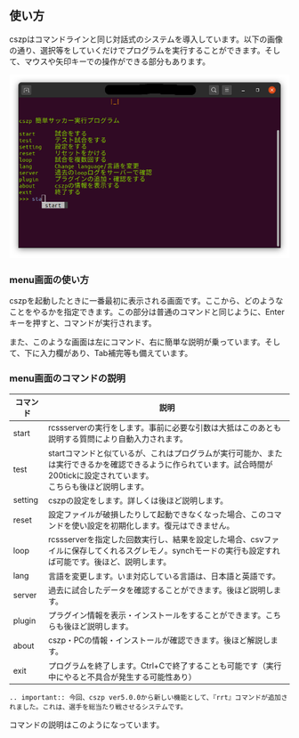 ## 使い方
cszpはコマンドラインと同じ対話式のシステムを導入しています。以下の画像の通り、選択等をしていくだけでプログラムを実行することができます。そして、マウスや矢印キーでの操作ができる部分もあります。

![f:id:kumitatepazuru:20200621185025p:plain](20200621185025.png)

### menu画面の使い方

cszpを起動したときに一番最初に表示される画面です。ここから、どのようなことをやるかを指定できます。この部分は普通のコマンドと同じように、Enterキーを押すと、コマンドが実行されます。

また、このような画面は左にコマンド、右に簡単な説明が乗っています。そして、下に入力欄があり、Tab補完等も備えています。

### menu画面のコマンドの説明

| コマンド | 説明                                                         |
| -------- | ------------------------------------------------------------ |
| start    | rcssserverの実行をします。事前に必要な引数は大抵はこのあとも説明する質問により自動入力されます。 |
| test     | startコマンドと似ているが、これはプログラムが実行可能か、または実行できるかを確認できるように作られています。試合時間が200tickに設定されています。<br/>こちらも後ほど説明します。 |
| setting  | cszpの設定をします。詳しくは後ほど説明します。                   |
| reset    | 設定ファイルが破損したりして起動できなくなった場合、このコマンドを使い設定を初期化します。復元はできません。 |
| loop     | rcssserverを指定した回数実行し、結果を設定した場合、csvファイルに保存してくれるスグレモノ。synchモードの実行も設定すれば可能です。後ほど、説明します。 |
| lang     | 言語を変更します。いま対応している言語は、日本語と英語です。       |
| server   | 過去に試合したデータを確認することができます。後ほど説明します。 |
| plugin   | プラグイン情報を表示・インストールをすることができます。こちらも後ほど説明します。 |
| about    | cszp・PCの情報・インストールが確認できます。後ほど解説します。   |
| exit     | プログラムを終了します。Ctrl+Cで終了することも可能です（実行中にやると不具合が発生する可能性あり） |

```eval_rst
.. important:: 今回、cszp ver5.0.0から新しい機能として、『rrt』コマンドが追加されました。これは、選手を総当たり戦させるシステムです。
```



コマンドの説明はこのようになっています。